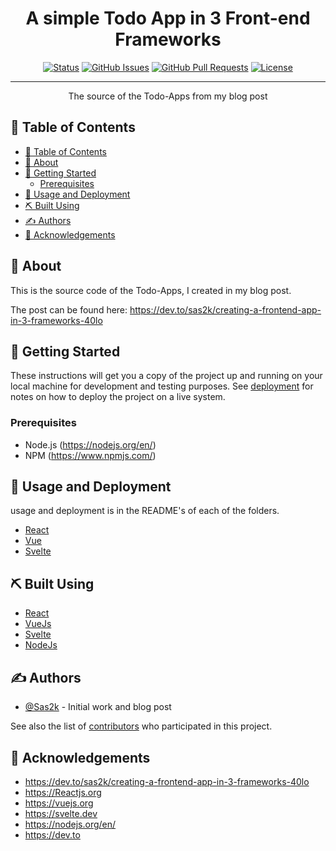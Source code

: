 <h1 align="center">A simple Todo App in 3 Front-end Frameworks</h1>

<div align="center">

[![Status](https://img.shields.io/badge/status-active-success.svg)]()
[![GitHub Issues](https://img.shields.io/github/issues/kylelobo/The-Documentation-Compendium.svg)](https://github.com/kylelobo/The-Documentation-Compendium/issues)
[![GitHub Pull Requests](https://img.shields.io/github/issues-pr/kylelobo/The-Documentation-Compendium.svg)](https://github.com/kylelobo/The-Documentation-Compendium/pulls)
[![License](https://img.shields.io/badge/license-MIT-blue.svg)](/LICENSE)

</div>

---

<p align="center">
    The source of the Todo-Apps from my blog post
    <br> 
</p>

## 📝 Table of Contents

- [📝 Table of Contents](#-table-of-contents)
- [🧐 About <a name = "about"></a>](#-about-)
- [🏁 Getting Started <a name = "getting_started"></a>](#-getting-started-)
  - [Prerequisites](#prerequisites)
- [🎈 Usage and Deployment <a name="usage"></a>](#-usage-and-deployment-)
- [⛏️ Built Using <a name = "built_using"></a>](#️-built-using-)
- [✍️ Authors <a name = "authors"></a>](#️-authors-)
- [🎉 Acknowledgements <a name = "acknowledgement"></a>](#-acknowledgements-)

## 🧐 About <a name = "about"></a>

This is the source code of the Todo-Apps, I created in my blog post.

The post can be found here: https://dev.to/sas2k/creating-a-frontend-app-in-3-frameworks-40lo

## 🏁 Getting Started <a name = "getting_started"></a>

These instructions will get you a copy of the project up and running on your local machine for development and testing purposes. See [deployment](#usage) for notes on how to deploy the project on a live system.

### Prerequisites

- Node.js (https://nodejs.org/en/)
- NPM (https://www.npmjs.com/)

## 🎈 Usage and Deployment <a name="usage"></a>

usage and deployment is in the README's of each of the folders.

- [React](./react-todo-app/README.md)
- [Vue](./vue-todo-app/README.md)
- [Svelte](./svelte-todo-app/README.md)

## ⛏️ Built Using <a name = "built_using"></a>

- [React](https://reactjs.org/)
- [VueJs](https://vuejs.org/)
- [Svelte](https://svelte.dev/)
- [NodeJs](https://nodejs.org/en/)

## ✍️ Authors <a name = "authors"></a>

- [@Sas2k](https://github.com/Sas2k) - Initial work and blog post

See also the list of [contributors](https://github.com/kylelobo/The-Documentation-Compendium/contributors) who participated in this project.

## 🎉 Acknowledgements <a name = "acknowledgement"></a>

- https://dev.to/sas2k/creating-a-frontend-app-in-3-frameworks-40lo
- https://Reactjs.org
- https://vuejs.org
- https://svelte.dev
- https://nodejs.org/en/
- https://dev.to
